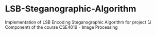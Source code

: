 # LSB-Steganographic-Algorithm
Implementation of LSB Encoding Steganographic Algorithm for project (J Component) of the course CSE4019 - Image Processing
